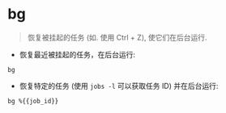 # bg

> 恢复被挂起的任务 (如. 使用 Ctrl + Z), 使它们在后台运行.

- 恢复最近被挂起的任务，在后台运行:

`bg`

- 恢复特定的任务 (使用 `jobs -l` 可以获取任务 ID) 并在后台运行:

`bg %{{job_id}}`
